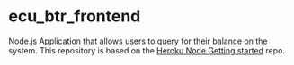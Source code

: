 # ecu_btr_frontend
Node.js Application that allows users to query for their balance on the system. This repository is based on the [Heroku Node Getting started](https://github.com/heroku/node-js-getting-started) repo.


